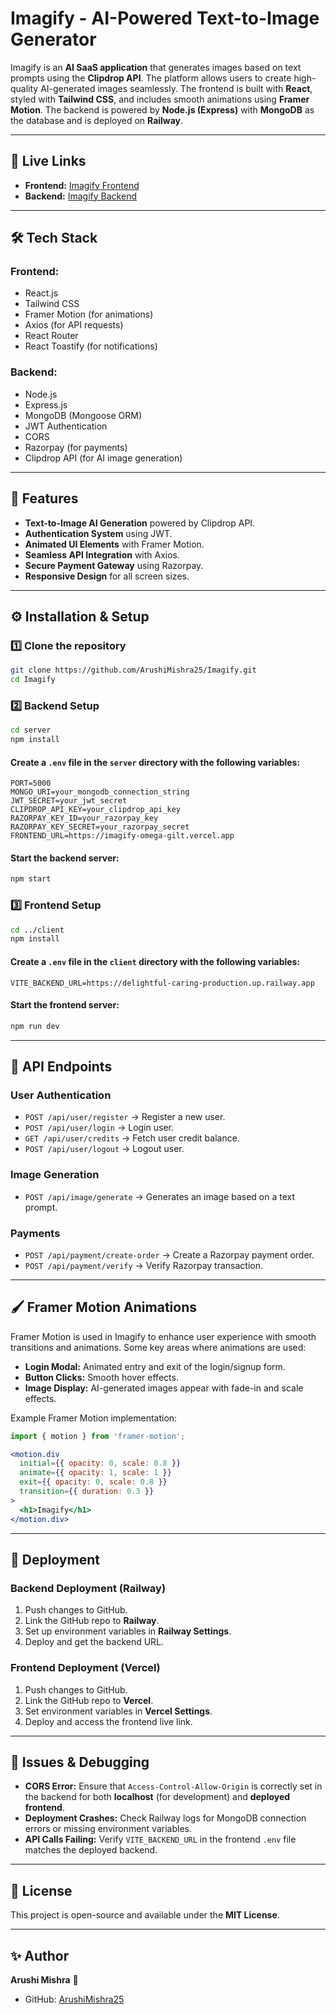 # Imagify - AI-Powered Text-to-Image Generator

Imagify is an **AI SaaS application** that generates images based on text prompts using the **Clipdrop API**. The platform allows users to create high-quality AI-generated images seamlessly. The frontend is built with **React**, styled with **Tailwind CSS**, and includes smooth animations using **Framer Motion**. The backend is powered by **Node.js (Express)** with **MongoDB** as the database and is deployed on **Railway**.

---

## 🚀 Live Links

- **Frontend:** [Imagify Frontend](https://imagify-omega-gilt.vercel.app/)
- **Backend:** [Imagify Backend](https://delightful-caring-production.up.railway.app/)

---

## 🛠 Tech Stack

### Frontend:
- React.js
- Tailwind CSS
- Framer Motion (for animations)
- Axios (for API requests)
- React Router
- React Toastify (for notifications)

### Backend:
- Node.js
- Express.js
- MongoDB (Mongoose ORM)
- JWT Authentication
- CORS
- Razorpay (for payments)
- Clipdrop API (for AI image generation)

---

## 🎨 Features
- **Text-to-Image AI Generation** powered by Clipdrop API.
- **Authentication System** using JWT.
- **Animated UI Elements** with Framer Motion.
- **Seamless API Integration** with Axios.
- **Secure Payment Gateway** using Razorpay.
- **Responsive Design** for all screen sizes.

---

## ⚙️ Installation & Setup

### 1️⃣ Clone the repository
```bash
git clone https://github.com/ArushiMishra25/Imagify.git
cd Imagify
```

### 2️⃣ Backend Setup
```bash
cd server
npm install
```

#### Create a `.env` file in the `server` directory with the following variables:
```env
PORT=5000
MONGO_URI=your_mongodb_connection_string
JWT_SECRET=your_jwt_secret
CLIPDROP_API_KEY=your_clipdrop_api_key
RAZORPAY_KEY_ID=your_razorpay_key
RAZORPAY_KEY_SECRET=your_razorpay_secret
FRONTEND_URL=https://imagify-omega-gilt.vercel.app
```

#### Start the backend server:
```bash
npm start
```

### 3️⃣ Frontend Setup
```bash
cd ../client
npm install
```

#### Create a `.env` file in the `client` directory with the following variables:
```env
VITE_BACKEND_URL=https://delightful-caring-production.up.railway.app
```

#### Start the frontend server:
```bash
npm run dev
```

---

## 🔗 API Endpoints

### **User Authentication**
- `POST /api/user/register` → Register a new user.
- `POST /api/user/login` → Login user.
- `GET /api/user/credits` → Fetch user credit balance.
- `POST /api/user/logout` → Logout user.

### **Image Generation**
- `POST /api/image/generate` → Generates an image based on a text prompt.

### **Payments**
- `POST /api/payment/create-order` → Create a Razorpay payment order.
- `POST /api/payment/verify` → Verify Razorpay transaction.

---

## 🖌 Framer Motion Animations
Framer Motion is used in Imagify to enhance user experience with smooth transitions and animations. Some key areas where animations are used:
- **Login Modal:** Animated entry and exit of the login/signup form.
- **Button Clicks:** Smooth hover effects.
- **Image Display:** AI-generated images appear with fade-in and scale effects.

Example Framer Motion implementation:
```jsx
import { motion } from 'framer-motion';

<motion.div
  initial={{ opacity: 0, scale: 0.8 }}
  animate={{ opacity: 1, scale: 1 }}
  exit={{ opacity: 0, scale: 0.8 }}
  transition={{ duration: 0.3 }}
>
  <h1>Imagify</h1>
</motion.div>
```

---

## 🚀 Deployment
### **Backend Deployment (Railway)**
1. Push changes to GitHub.
2. Link the GitHub repo to **Railway**.
3. Set up environment variables in **Railway Settings**.
4. Deploy and get the backend URL.

### **Frontend Deployment (Vercel)**
1. Push changes to GitHub.
2. Link the GitHub repo to **Vercel**.
3. Set environment variables in **Vercel Settings**.
4. Deploy and access the frontend live link.

---

## 📌 Issues & Debugging
- **CORS Error:** Ensure that `Access-Control-Allow-Origin` is correctly set in the backend for both **localhost** (for development) and **deployed frontend**.
- **Deployment Crashes:** Check Railway logs for MongoDB connection errors or missing environment variables.
- **API Calls Failing:** Verify `VITE_BACKEND_URL` in the frontend `.env` file matches the deployed backend.

---

## 📜 License
This project is open-source and available under the **MIT License**.

---

## ✨ Author
**Arushi Mishra** 🚀
- GitHub: [ArushiMishra25](https://github.com/ArushiMishra25)

